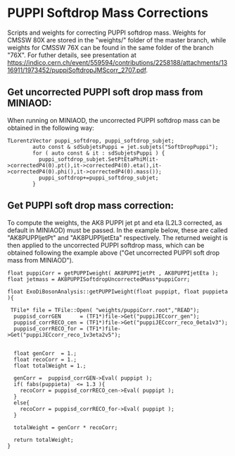 # PUPPI Softdrop Mass Corrections
Scripts and weights for correcting PUPPI softdrop mass. Weights for CMSSW 80X are stored in the "weights/" folder of the master branch, while weights for CMSSW 76X can be found in the same folder of the branch "76X". For futher details, see presentation at https://indico.cern.ch/event/559594/contributions/2258188/attachments/1316911/1973452/puppiSoftdropJMScorr_2707.pdf.

## Get uncorrected PUPPI soft drop mass from MINIAOD:
When running on MINIAOD, the uncorrected PUPPI softdrop mass can be obtained in the following way:
```
TLorentzVector puppi_softdrop, puppi_softdrop_subjet;
        auto const & sdSubjetsPuppi = jet.subjets("SoftDropPuppi");
        for ( auto const & it : sdSubjetsPuppi ) {
          puppi_softdrop_subjet.SetPtEtaPhiM(it->correctedP4(0).pt(),it->correctedP4(0).eta(),it->correctedP4(0).phi(),it->correctedP4(0).mass());
          puppi_softdrop+=puppi_softdrop_subjet;
        }
```

## Get PUPPI soft drop mass correction:
To compute the weights, the AK8 PUPPI jet pt and eta (L2L3 corrected, as default in MINIAOD) must be passed. In the example below, these are called "AK8PUPPIjetPt" and "AK8PUPPIjetEta" respectively. The returned weight is then applied to the uncorrected PUPPI softdrop mass, which can be obtained following the example above ("Get uncorrected PUPPI soft drop mass from MINIAOD").
```
float puppiCorr = getPUPPIweight( AK8PUPPIjetPt , AK8PUPPIjetEta );
float jetmass = AK8PUPPISoftdropUncorrectedMass*puppiCorr;

float ExoDiBosonAnalysis::getPUPPIweight(float puppipt, float puppieta ){

 TFile* file = TFile::Open( "weights/puppiCorr.root","READ");
  puppisd_corrGEN      = (TF1*)file->Get("puppiJECcorr_gen");
  puppisd_corrRECO_cen = (TF1*)file->Get("puppiJECcorr_reco_0eta1v3");
  puppisd_corrRECO_for = (TF1*)file->Get("puppiJECcorr_reco_1v3eta2v5");


  float genCorr  = 1.;
  float recoCorr = 1.;
  float totalWeight = 1.;
        
  genCorr =  puppisd_corrGEN->Eval( puppipt );
  if( fabs(puppieta)  <= 1.3 ){
    recoCorr = puppisd_corrRECO_cen->Eval( puppipt );
  }
  else{
    recoCorr = puppisd_corrRECO_for->Eval( puppipt );
  }
  
  totalWeight = genCorr * recoCorr;

  return totalWeight;
}
```
